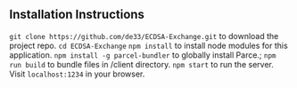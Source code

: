 ## Installation Instructions

`git clone https://github.com/de33/ECDSA-Exchange.git` to download the project repo.
`cd ECDSA-Exchange`
`npm install` to install node modules for this application.
`npm install -g parcel-bundler` to globally install Parce.;
`npm run build` to bundle files in /client directory.
`npm start` to run the server.
Visit `localhost:1234` in your browser.
